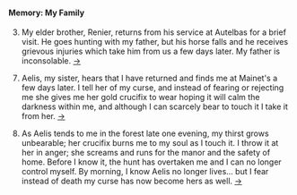 #### Memory: My Family

<!-- Character Creation -->
3. <span id="3"></span>My elder brother, Renier, returns from his service at Autelbas for a brief visit. He goes hunting with my father, but his horse falls and he receives grievous injuries which take him from us a few days later. My father is inconsolable. [&#8594;](#4 "Next Experience")

<!-- Prompt #3 -->
7. <span id="7"></span>Aelis, my sister, hears that I have returned and finds me at Mainet's a few days later. I tell her of my curse, and instead of fearing or rejecting me she gives me her gold crucifix to wear hoping it will calm the darkness within me, and although I can scarcely bear to touch it I take it from her.  [&#8594;](#8 "Next Experience")

<!-- Prompt #1/2 -->
8. <span id="8"></span>As Aelis tends to me in the forest late one evening, my thirst grows unbearable; her crucifix burns me to my soul as I touch it. I throw it at her in anger; she screams and runs for the manor and the safety of home. Before I know it, the hunt has overtaken me and I can no longer control myself. By morning, I know Aelis no longer lives... but I fear instead of death my curse has now become hers as well. [&#8594;](#9 "Next Experience")
